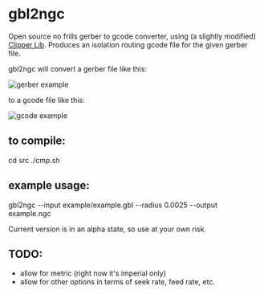 gbl2ngc
=======

Open source no frills gerber to gcode converter, using (a slightly modified) [Clipper Lib](http://www.angusj.com/delphi/clipper.php).  Produces an isolation routing gcode file for the given gerber file.

gbl2ngc will convert a gerber file like this:


![gerber example](https://raw2.github.com/abetusk/gbl2ngc/master/example/gerbExample.png)


to a gcode file like this:


![gcode example](https://raw2.github.com/abetusk/gbl2ngc/master/example/gcodeExample.png)


to compile:
-----------

cd src
./cmp.sh

example usage:
--------------

gbl2ngc --input example/example.gbl --radius 0.0025 --output example.ngc

Current version is in an alpha state, so use at your own risk.


TODO:
-----

  - allow for metric (right now it's imperial only)
  - allow for other options in terms of seek rate, feed rate, etc.




